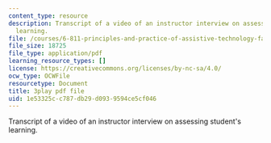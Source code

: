 ```yaml
---
content_type: resource
description: Transcript of a video of an instructor interview on assessing student's
  learning.
file: /courses/6-811-principles-and-practice-of-assistive-technology-fall-2014/1e53325cc787db29d0939594ce5cf046_ZjLZ_P8svSY.pdf
file_size: 18725
file_type: application/pdf
learning_resource_types: []
license: https://creativecommons.org/licenses/by-nc-sa/4.0/
ocw_type: OCWFile
resourcetype: Document
title: 3play pdf file
uid: 1e53325c-c787-db29-d093-9594ce5cf046
---
```

Transcript of a video of an instructor interview on assessing student's learning.